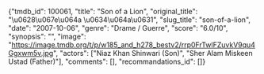 {"tmdb_id": 100061, "title": "Son of a Lion", "original_title": "\u0628\u067e\u064a \u0634\u064a\u0631", "slug_title": "son-of-a-lion", "date": "2007-10-06", "genre": "Drame / Guerre", "score": "6.0/10", "synopsis": "", "image": "https://image.tmdb.org/t/p/w185_and_h278_bestv2/rrp0FrTwlFZuvkV9qu4Ggxwm5v.jpg", "actors": ["Niaz Khan Shinwari (Son)", "Sher Alam Miskeen Ustad (Father)"], "comments": [], "recommandations_id": []}